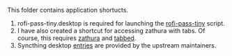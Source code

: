 This folder contains application shortucts.

1. rofi-pass-tiny.desktop is required for launching the [rofi-pass-tiny](https://github.com/isaackwy/desktop-preferences/blob/master/dotfiles/bin/rofi-pass-tiny) script.
2. I have also created a shortcut for accessing zathura with tabs. Of course, this requires [zathura](https://pwmt.org/projects/zathura/) and [tabbed](https://tools.suckless.org/tabbed/).
3. Syncthing desktop [entries](https://github.com/syncthing/syncthing/tree/main/etc/linux-desktop) are provided by the upstream maintainers.

